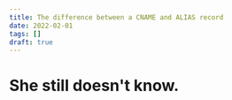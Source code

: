 ```yaml
---
title: The difference between a CNAME and ALIAS record
date: 2022-02-01
tags: []
draft: true
---
```


# She still doesn't know.
